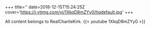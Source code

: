 +++
title=''
date=2018-12-15T15:24:25Z
cover='https://i.ytimg.com/vi/1XkqD8mZYy0/hqdefault.jpg'
+++

All content belongs to RealCharlieKirk.
{{< youtube 1XkqD8mZYy0 >}}
